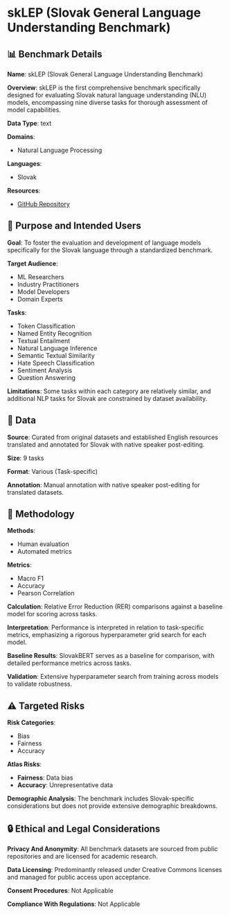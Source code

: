 # skLEP (Slovak General Language Understanding Benchmark)

## 📊 Benchmark Details

**Name**: skLEP (Slovak General Language Understanding Benchmark)

**Overview**: skLEP is the first comprehensive benchmark specifically designed for evaluating Slovak natural language understanding (NLU) models, encompassing nine diverse tasks for thorough assessment of model capabilities.

**Data Type**: text

**Domains**:
- Natural Language Processing

**Languages**:
- Slovak

**Resources**:
- [GitHub Repository](https://github.com/slovak-nlp/sklep)

## 🎯 Purpose and Intended Users

**Goal**: To foster the evaluation and development of language models specifically for the Slovak language through a standardized benchmark.

**Target Audience**:
- ML Researchers
- Industry Practitioners
- Model Developers
- Domain Experts

**Tasks**:
- Token Classification
- Named Entity Recognition
- Textual Entailment
- Natural Language Inference
- Semantic Textual Similarity
- Hate Speech Classification
- Sentiment Analysis
- Question Answering

**Limitations**: Some tasks within each category are relatively similar, and additional NLP tasks for Slovak are constrained by dataset availability.

## 💾 Data

**Source**: Curated from original datasets and established English resources translated and annotated for Slovak with native speaker post-editing.

**Size**: 9 tasks

**Format**: Various (Task-specific)

**Annotation**: Manual annotation with native speaker post-editing for translated datasets.

## 🔬 Methodology

**Methods**:
- Human evaluation
- Automated metrics

**Metrics**:
- Macro F1
- Accuracy
- Pearson Correlation

**Calculation**: Relative Error Reduction (RER) comparisons against a baseline model for scoring across tasks.

**Interpretation**: Performance is interpreted in relation to task-specific metrics, emphasizing a rigorous hyperparameter grid search for each model.

**Baseline Results**: SlovakBERT serves as a baseline for comparison, with detailed performance metrics across tasks.

**Validation**: Extensive hyperparameter search from training across models to validate robustness.

## ⚠️ Targeted Risks

**Risk Categories**:
- Bias
- Fairness
- Accuracy

**Atlas Risks**:
- **Fairness**: Data bias
- **Accuracy**: Unrepresentative data

**Demographic Analysis**: The benchmark includes Slovak-specific considerations but does not provide extensive demographic breakdowns.

## 🔒 Ethical and Legal Considerations

**Privacy And Anonymity**: All benchmark datasets are sourced from public repositories and are licensed for academic research.

**Data Licensing**: Predominantly released under Creative Commons licenses and managed for public access upon acceptance.

**Consent Procedures**: Not Applicable

**Compliance With Regulations**: Not Applicable
